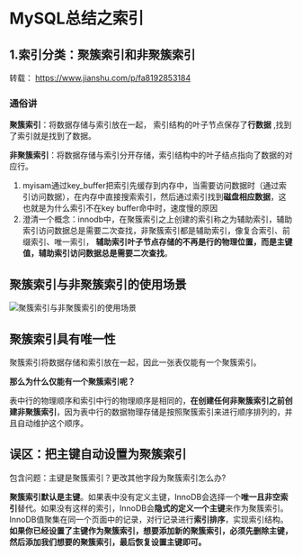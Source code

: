 # MySQL总结之索引

## 1.索引分类：聚簇索引和非聚簇索引

转载： https://www.jianshu.com/p/fa8192853184 

### 通俗讲

**聚簇索引**：将数据存储与索引放在一起， 索引结构的叶子节点保存了**行数据** ,找到了索引就是找到了数据。

**非聚簇索引**：将数据存储与索引分开存储，索引结构中的叶子结点指向了数据的对应行。

1. myisam通过key_buffer把索引先缓存到内存中，当需要访问数据时（通过索引访问数据），在内存中直接搜索索引，然后通过索引找到**磁盘相应数据**，这也就是为什么索引不在key buffer命中时，速度慢的原因
2. 澄清一个概念：innodb中，在聚簇索引之上创建的索引称之为辅助索引，辅助索引访问数据总是需要二次查找，非聚簇索引都是辅助索引，像复合索引、前缀索引、唯一索引， **辅助索引叶子节点存储的不再是行的物理位置，而是主键值，辅助索引访问数据总是需要二次查找**。 

## 聚簇索引与非聚簇索引的使用场景

![聚簇索引与非聚簇索引的使用场景](https://upload-images.jianshu.io/upload_images/10154499-d53a5ce9cecf22f3.png?imageMogr2/auto-orient/strip|imageView2/2/w/864/format/webp)

## 聚簇索引具有唯一性

聚簇索引将数据存储和索引放在一起，因此一张表仅能有一个聚簇索引。

**那么为什么仅能有一个聚簇索引呢？**

表中行的物理顺序和索引中行的物理顺序是相同的，**在创建任何非聚簇索引之前创建非聚簇索引**，因为表中行的数据物理存储是按照聚簇索引来进行顺序排列的，并且自动维护这个顺序。

## 误区：把主键自动设置为聚簇索引

包含问题：主键是聚簇索引？更改其他字段为聚簇索引怎么办?

**聚簇索引默认是主键**。如果表中没有定义主键，InnoDB会选择一个**唯一且非空索引**替代。如果没有这样的索引，InnoDB会**隐式的定义一个主键**来作为聚簇索引。InnoDB值聚集在同一个页面中的记录，对行记录进行**索引排序**，实现索引结构。**如果你已经设置了主键作为聚簇索引，想要添加新的聚簇索引，必须先删除主键，然后添加我们想要的聚簇索引，最后恢复设置主键即可。**





